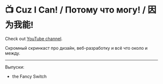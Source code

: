# 📺 Cuz I Can! / Потому что могу! / 因为我能!
Check out <a href="https://www.youtube.com/@cuz-i-can/" target="_blank">YouTube channel</a>.

Скромный скринкаст про дизайн, веб-разработку и всё что около и между.

---


Выпуски:
- the Fancy Switch
